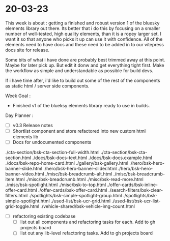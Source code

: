 # 20-03-23

This week is about : getting a finished and robust version 1 of the bluesky elements library out there.
Its better that i do this by focusing on a smaller number of well-tested, high quality elements, than it is a ropey larger set. I want it so that anyone who picks it up can use it with confidence. All of the elements need to have docs and these need to be added in to our vitepress docs site for release.

Some bits of what i have done are probably best trimmed away at this point. Maybe for later pick up. But edit it donw and get everything tight first. Make the workflow as simple and understandable as possible for build devs.

If i have time after, i'd like to build out some of the rest of the components as static html / server side components.

Week Goal :
- Finished v1 of the blueksy elements library ready to use in builds.


Day Planner :

- [ ] v0.3 Release notes
- [ ] Shortlist component and store refactored into new custom html elements lib
- [ ] Docs for undocumented components

./cta-section/bsk-cta-section-full-width.html
./cta-section/bsk-cta-section.html
./docs/bsk-docs-text.html
./docs/bsk-docs.example.html
./docs/bsk-repo-home-card.html
./gallery/bsk-gallery.html
./hero/bsk-hero-banner-slide.html
./hero/bsk-hero-banner-slider.html
./hero/bsk-hero-banner-video.html
./misc/bsk-breadcrumb-alt.html
./misc/bsk-breadcrumb-item.html
./misc/bsk-breadcrumb.html
./misc/bsk-read-more.html
./misc/bsk-spotlight.html
./misc/bsk-to-top.html
./offer-cards/bsk-inline-offer-card.html
./offer-cards/bsk-offer-card.html
./search-filters/bsk-clear-filters.html
./spotlights/bsk-simple-spotlight-group.html
./spotlights/bsk-simple-spotlight.html
./used-list/bsk-ucr-grid.html
./used-list/bsk-ucr-list-grid-toggle.html
./vehicle-shared/bsk-vehicle-img-count.html


- [ ] refactoring existing codebase
  - [ ] list out all components and refactoring tasks for each. Add to gh projects board
  - [ ] list out any lib-level refactoring tasks. Add to gh projects board